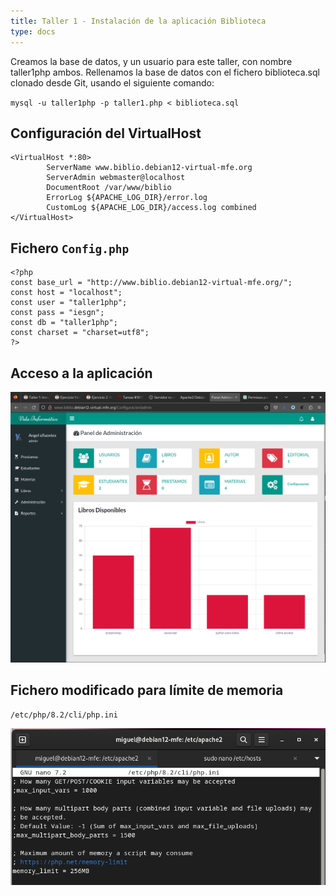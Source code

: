 ```yaml
---
title: Taller 1 - Instalación de la aplicación Biblioteca
type: docs
---
```


Creamos la base de datos, y un usuario para este taller, con nombre taller1php ambos. Rellenamos la base de datos con el fichero biblioteca.sql clonado desde Git, usando el siguiente comando:

`mysql -u taller1php -p taller1.php < biblioteca.sql`

## Configuración del VirtualHost

```
<VirtualHost *:80>
        ServerName www.biblio.debian12-virtual-mfe.org
        ServerAdmin webmaster@localhost
        DocumentRoot /var/www/biblio
        ErrorLog ${APACHE_LOG_DIR}/error.log
        CustomLog ${APACHE_LOG_DIR}/access.log combined
</VirtualHost>
```

## Fichero `Config.php`

```
<?php
const base_url = "http://www.biblio.debian12-virtual-mfe.org/";
const host = "localhost";
const user = "taller1php";
const pass = "iesgn";
const db = "taller1php";
const charset = "charset=utf8";
?>
```

## Acceso a la aplicación
![Captura de acceso a la aplicación, después del login](images/capturaapp.png)

## Fichero modificado para límite de memoria
`/etc/php/8.2/cli/php.ini`

![Memory limit PHP](images/phplimit.png)